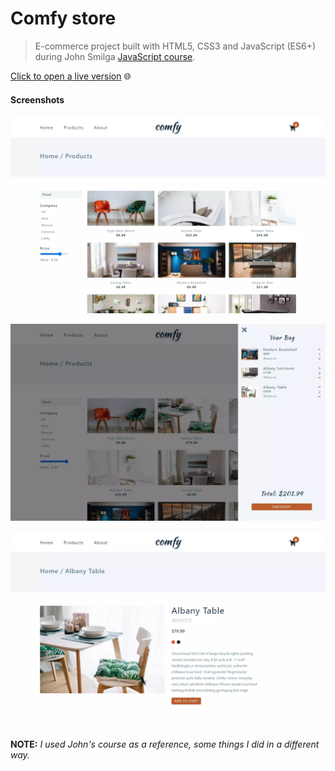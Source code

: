 # Comfy store

> E-commerce project built with HTML5, CSS3 and JavaScript (ES6+) during John Smilga [JavaScript course](https://www.udemy.com/course/javascript-tutorial-for-beginners-w/).

[Click to open a live version](https://codingonmars.github.io/comfy-store-js/index.html) 🌐

#### Screenshots

![Products page](https://github.com/CodingOnMars/comfy-store-js/blob/main/screenshots/comfy-1.webp)

![Shopping cart](https://github.com/CodingOnMars/comfy-store-js/blob/main/screenshots/comfy-2.webp)

![Single product page](https://github.com/CodingOnMars/comfy-store-js/blob/main/screenshots/comfy-3.webp)

**NOTE:** _I used John's course as a reference, some things I did in a different way._
